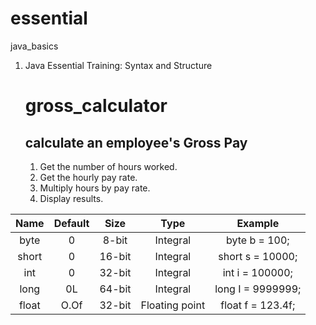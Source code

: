 # essential

java_basics

1. Java Essential Training: Syntax and Structure
   # gross_calculator
   ## calculate an employee's Gross Pay
    1. Get the number of hours worked.
    2. Get the hourly pay rate.
    3. Multiply hours by pay rate.
    4. Display results.

| Name  | Default |  Size  |      Type      |      Example      |
|:-----:|:-------:|:------:|:--------------:|:-----------------:|
| byte  |    0    | 8-bit  |    Integral    |   byte b = 100;   |
| short |    0    | 16-bit |    Integral    | short s = 10000;  |
|  int  |    0    | 32-bit |    Integral    |  int i = 100000;  |
| long  |   0L    | 64-bit |    Integral    | long I = 9999999; |
| float |  O.Of   | 32-bit | Floating point | float f = 123.4f; |









